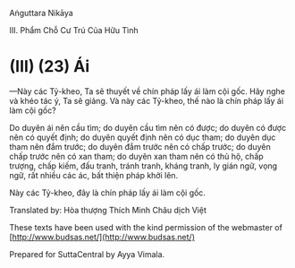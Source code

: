 Aṅguttara Nikāya

III. Phẩm Chỗ Cư Trú Của Hữu Tình

# (III) (23) Ái

—Này các Tỷ-kheo, Ta sẽ thuyết về chín pháp lấy ái làm cội gốc. Hãy nghe và khéo tác ý, Ta sẽ giảng. Và này các Tỷ-kheo, thế nào là chín pháp lấy ái làm cội gốc?

Do duyên ái nên cầu tìm; do duyên cầu tìm nên có được; do duyên có được nên có quyết định; do duyên quyết định nên có dục tham; do duyên dục tham nên đắm trước; do duyên đắm trước nên có chấp trước; do duyên chấp trước nên có xan tham; do duyên xan tham nên có thủ hộ, chấp trượng, chấp kiếm, đấu tranh, tránh tranh, kháng tranh, ly gián ngữ, vọng ngữ, rất nhiều các ác, bất thiện pháp khởi lên.

Này các Tỷ-kheo, đây là chín pháp lấy ái làm cội gốc.

Translated by: Hòa thượng Thích Minh Châu dịch Việt

These texts have been used with the kind permission of the webmaster of [http://www.budsas.net/](http://www.budsas.net/)

Prepared for SuttaCentral by Ayya Vimala.
